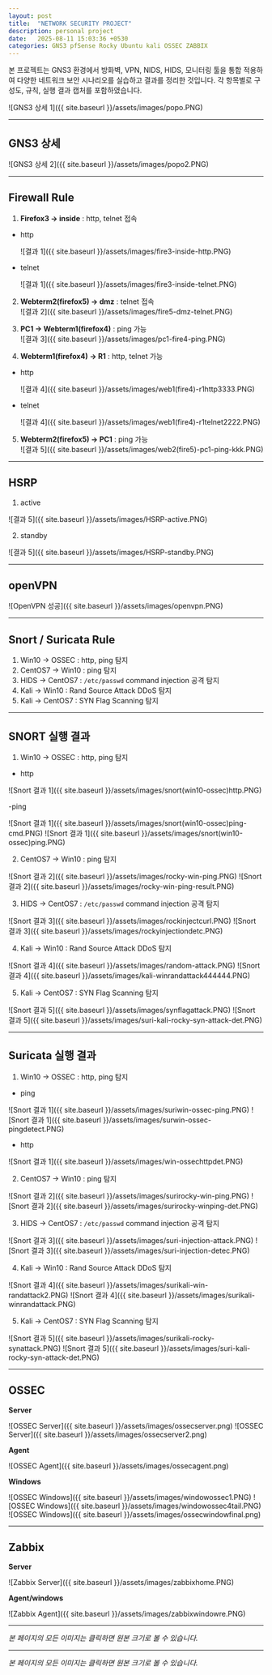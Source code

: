 ```yaml
---
layout: post
title:  "NETWORK SECURITY PROJECT"
description: personal project
date:   2025-08-11 15:03:36 +0530
categories: GNS3 pfSense Rocky Ubuntu kali OSSEC ZABBIX
---
```


본 프로젝트는 GNS3 환경에서 방화벽, VPN, NIDS, HIDS, 모니터링 툴을 통합 적용하여 다양한 네트워크 보안 시나리오를 실습하고 결과를 정리한 것입니다. 각 항목별로 구성도, 규칙, 실행 결과 캡처를 포함하였습니다.

![GNS3 상세 1]({{ site.baseurl }}/assets/images/popo.PNG)

---

## GNS3 상세

![GNS3 상세 2]({{ site.baseurl }}/assets/images/popo2.PNG)

---

## Firewall Rule

1. **Firefox3 → inside** : http, telnet 접속  
- http

   ![결과 1]({{ site.baseurl }}/assets/images/fire3-inside-http.PNG)
  
- telnet
  
   ![결과 1]({{ site.baseurl }}/assets/images/fire3-inside-telnet.PNG)
  
2. **Webterm2(firefox5) → dmz** : telnet 접속  
   ![결과 2]({{ site.baseurl }}/assets/images/fire5-dmz-telnet.PNG)

3. **PC1 → Webterm1(firefox4)** : ping 가능  
   ![결과 3]({{ site.baseurl }}/assets/images/pc1-fire4-ping.PNG)

4. **Webterm1(firefox4) → R1** : http, telnet 가능  
- http

  ![결과 4]({{ site.baseurl }}/assets/images/web1(fire4)-r1http3333.PNG)
  
- telnet

  ![결과 4]({{ site.baseurl }}/assets/images/web1(fire4)-r1telnet2222.PNG)
  
5. **Webterm2(firefox5) → PC1** : ping 가능  
   ![결과 5]({{ site.baseurl }}/assets/images/web2(fire5)-pc1-ping-kkk.PNG)

---
## HSRP
1. active

![결과 5]({{ site.baseurl }}/assets/images/HSRP-active.PNG)

2. standby

![결과 5]({{ site.baseurl }}/assets/images/HSRP-standby.PNG)

---

## openVPN

![OpenVPN 성공]({{ site.baseurl }}/assets/images/openvpn.PNG)

---

## Snort / Suricata Rule

1. Win10 → OSSEC : http, ping 탐지  
2. CentOS7 → Win10 : ping 탐지  
3. HIDS → CentOS7 : `/etc/passwd` command injection 공격 탐지  
4. Kali → Win10 : Rand Source Attack DDoS 탐지  
5. Kali → CentOS7 : SYN Flag Scanning 탐지  

---

## SNORT 실행 결과

1. Win10 → OSSEC : http, ping 탐지  

- http

![Snort 결과 1]({{ site.baseurl }}/assets/images/snort(win10-ossec)http.PNG)

-ping

![Snort 결과 1]({{ site.baseurl }}/assets/images/snort(win10-ossec)ping-cmd.PNG)
![Snort 결과 1]({{ site.baseurl }}/assets/images/snort(win10-ossec)ping.PNG)

2. CentOS7 → Win10 : ping 탐지  

![Snort 결과 2]({{ site.baseurl }}/assets/images/rocky-win-ping.PNG)
![Snort 결과 2]({{ site.baseurl }}/assets/images/rocky-win-ping-result.PNG)

3. HIDS → CentOS7 : `/etc/passwd` command injection 공격 탐지

![Snort 결과 3]({{ site.baseurl }}/assets/images/rockinjectcurl.PNG)
![Snort 결과 3]({{ site.baseurl }}/assets/images/rockyinjectiondetc.PNG)

4. Kali → Win10 : Rand Source Attack DDoS 탐지

![Snort 결과 4]({{ site.baseurl }}/assets/images/random-attack.PNG)
![Snort 결과 4]({{ site.baseurl }}/assets/images/kali-winrandattack444444.PNG)

5. Kali → CentOS7 : SYN Flag Scanning 탐지

![Snort 결과 5]({{ site.baseurl }}/assets/images/synflagattack.PNG)
![Snort 결과 5]({{ site.baseurl }}/assets/images/suri-kali-rocky-syn-attack-det.PNG)

---

## Suricata 실행 결과

1. Win10 → OSSEC : http, ping 탐지  

- ping

![Snort 결과 1]({{ site.baseurl }}/assets/images/suriwin-ossec-ping.PNG)
![Snort 결과 1]({{ site.baseurl }}/assets/images/surwin-ossec-pingdetect.PNG)

- http

![Snort 결과 1]({{ site.baseurl }}/assets/images/win-ossechttpdet.PNG)

2. CentOS7 → Win10 : ping 탐지  

![Snort 결과 2]({{ site.baseurl }}/assets/images/surirocky-win-ping.PNG)
![Snort 결과 2]({{ site.baseurl }}/assets/images/surirocky-winping-det.PNG)

3. HIDS → CentOS7 : `/etc/passwd` command injection 공격 탐지

![Snort 결과 3]({{ site.baseurl }}/assets/images/suri-injection-attack.PNG)
![Snort 결과 3]({{ site.baseurl }}/assets/images/suri-injection-detec.PNG)

4. Kali → Win10 : Rand Source Attack DDoS 탐지

![Snort 결과 4]({{ site.baseurl }}/assets/images/surikali-win-randattack2.PNG)
![Snort 결과 4]({{ site.baseurl }}/assets/images/surikali-winrandattack.PNG)

5. Kali → CentOS7 : SYN Flag Scanning 탐지

![Snort 결과 5]({{ site.baseurl }}/assets/images/surikali-rocky-synattack.PNG)
![Snort 결과 5]({{ site.baseurl }}/assets/images/suri-kali-rocky-syn-attack-det.PNG)

---

## OSSEC
**Server**  

![OSSEC Server]({{ site.baseurl }}/assets/images/ossecserver.png)
![OSSEC Server]({{ site.baseurl }}/assets/images/ossecserver2.png)

**Agent**  

![OSSEC Agent]({{ site.baseurl }}/assets/images/ossecagent.png)

**Windows**  

![OSSEC Windows]({{ site.baseurl }}/assets/images/windowossec1.PNG)
![OSSEC Windows]({{ site.baseurl }}/assets/images/windowossec4tail.PNG)
![OSSEC Windows]({{ site.baseurl }}/assets/images/ossecwindowfinal.png)

---

## Zabbix
**Server**  

![Zabbix Server]({{ site.baseurl }}/assets/images/zabbixhome.PNG)

**Agent/windows**  

![Zabbix Agent]({{ site.baseurl }}/assets/images/zabbixwindowre.PNG)

---

*본 페이지의 모든 이미지는 클릭하면 원본 크기로 볼 수 있습니다.*


---

*본 페이지의 모든 이미지는 클릭하면 원본 크기로 볼 수 있습니다.*
